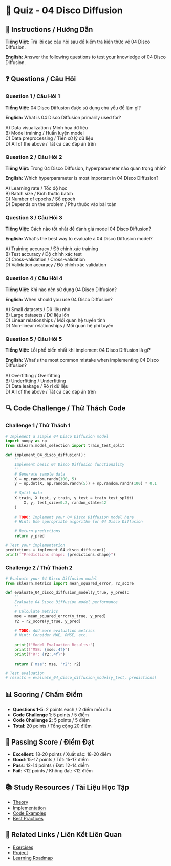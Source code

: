 # 🧠 Quiz - 04 Disco Diffusion

## 📝 Instructions / Hướng Dẫn

**Tiếng Việt:** Trả lời các câu hỏi sau để kiểm tra kiến thức về 04 Disco Diffusion.

**English:** Answer the following questions to test your knowledge of 04 Disco Diffusion.

## ❓ Questions / Câu Hỏi

### Question 1 / Câu Hỏi 1
**Tiếng Việt:** 04 Disco Diffusion được sử dụng chủ yếu để làm gì?

**English:** What is 04 Disco Diffusion primarily used for?

A) Data visualization / Minh họa dữ liệu  
B) Model training / Huấn luyện model  
C) Data preprocessing / Tiền xử lý dữ liệu  
D) All of the above / Tất cả các đáp án trên

### Question 2 / Câu Hỏi 2
**Tiếng Việt:** Trong 04 Disco Diffusion, hyperparameter nào quan trọng nhất?

**English:** Which hyperparameter is most important in 04 Disco Diffusion?

A) Learning rate / Tốc độ học  
B) Batch size / Kích thước batch  
C) Number of epochs / Số epoch  
D) Depends on the problem / Phụ thuộc vào bài toán

### Question 3 / Câu Hỏi 3
**Tiếng Việt:** Cách nào tốt nhất để đánh giá model 04 Disco Diffusion?

**English:** What's the best way to evaluate a 04 Disco Diffusion model?

A) Training accuracy / Độ chính xác training  
B) Test accuracy / Độ chính xác test  
C) Cross-validation / Cross-validation  
D) Validation accuracy / Độ chính xác validation

### Question 4 / Câu Hỏi 4
**Tiếng Việt:** Khi nào nên sử dụng 04 Disco Diffusion?

**English:** When should you use 04 Disco Diffusion?

A) Small datasets / Dữ liệu nhỏ  
B) Large datasets / Dữ liệu lớn  
C) Linear relationships / Mối quan hệ tuyến tính  
D) Non-linear relationships / Mối quan hệ phi tuyến

### Question 5 / Câu Hỏi 5
**Tiếng Việt:** Lỗi phổ biến nhất khi implement 04 Disco Diffusion là gì?

**English:** What's the most common mistake when implementing 04 Disco Diffusion?

A) Overfitting / Overfitting  
B) Underfitting / Underfitting  
C) Data leakage / Rò rỉ dữ liệu  
D) All of the above / Tất cả các đáp án trên

## 🔍 Code Challenge / Thử Thách Code

### Challenge 1 / Thử Thách 1
```python
# Implement a simple 04 Disco Diffusion model
import numpy as np
from sklearn.model_selection import train_test_split

def implement_04_disco_diffusion():
    '''
    Implement basic 04 Disco Diffusion functionality
    '''
    # Generate sample data
    X = np.random.randn(100, 5)
    y = np.dot(X, np.random.randn(5)) + np.random.randn(100) * 0.1
    
    # Split data
    X_train, X_test, y_train, y_test = train_test_split(
        X, y, test_size=0.2, random_state=42
    )
    
    # TODO: Implement your 04 Disco Diffusion model here
    # Hint: Use appropriate algorithm for 04 Disco Diffusion
    
    # Return predictions
    return y_pred

# Test your implementation
predictions = implement_04_disco_diffusion()
print(f"Predictions shape: {predictions.shape}")
```

### Challenge 2 / Thử Thách 2
```python
# Evaluate your 04 Disco Diffusion model
from sklearn.metrics import mean_squared_error, r2_score

def evaluate_04_disco_diffusion_model(y_true, y_pred):
    '''
    Evaluate 04 Disco Diffusion model performance
    '''
    # Calculate metrics
    mse = mean_squared_error(y_true, y_pred)
    r2 = r2_score(y_true, y_pred)
    
    # TODO: Add more evaluation metrics
    # Hint: Consider MAE, RMSE, etc.
    
    print(f"Model Evaluation Results:")
    print(f"MSE: {mse:.4f}")
    print(f"R²: {r2:.4f}")
    
    return {'mse': mse, 'r2': r2}

# Test evaluation
# results = evaluate_04_disco_diffusion_model(y_test, predictions)
```

## 📊 Scoring / Chấm Điểm

- **Questions 1-5**: 2 points each / 2 điểm mỗi câu
- **Code Challenge 1**: 5 points / 5 điểm
- **Code Challenge 2**: 5 points / 5 điểm
- **Total**: 20 points / Tổng cộng 20 điểm

## 🎯 Passing Score / Điểm Đạt

- **Excellent**: 18-20 points / Xuất sắc: 18-20 điểm
- **Good**: 15-17 points / Tốt: 15-17 điểm  
- **Pass**: 12-14 points / Đạt: 12-14 điểm
- **Fail**: <12 points / Không đạt: <12 điểm

## 📚 Study Resources / Tài Liệu Học Tập

- [Theory](./THEORY_04_disco_diffusion.md)
- [Implementation](./IMPLEMENTATION_04_disco_diffusion.md)
- [Code Examples](./CODE_EXAMPLES_04_disco_diffusion.md)
- [Best Practices](./BEST_PRACTICES_04_disco_diffusion.md)

## 🔗 Related Links / Liên Kết Liên Quan

- [Exercises](./EXERCISES_04_disco_diffusion.md)
- [Project](./PROJECT_04_disco_diffusion.md)
- [Learning Roadmap](./LEARNING_ROADMAP_04_disco_diffusion.md)
